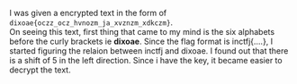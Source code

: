 I was given a encrypted text in the form of ```dixoae{oczz_ocz_hvnozm_ja_xvznzm_xdkczm}```.<br />
On seeing this text, first thing that came to my mind is the six alphabets before the curly brackets ie **dixoae**. Since the flag format is inctfj{....}, I started figuring the relaion between inctfj and dixoae. I found out that there is a shift of 5 in the left direction. Since i have the key, it became easier to decrypt the text.
